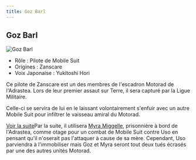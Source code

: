 ```yaml
---
title: Goz Barl
---
```


Goz Barl
--------


![Goz Barl](/images/stories/saga/vgundam/persos/goz-barl.png)
* Rôle : Pilote de Mobile Suit
* Origines : Zanscare
* Voix Japonaise : Yukitoshi Hori


Ce pilote de Zanscare est un des membres de l'escadron Motorad de l'Adrastea. Lors de leur premier assaut sur Terre, il sera capturé par la Ligue Militaire. 
  
Celle-ci se servira de lui en le laissant volontairement s'enfuir avec un autre Mobile Suit pour infiltrer le vaisseau amiral du Motorad. 



[Voir la suite](javascript:spoiler();)Par la suite, il utilisera [Myra Miggelle](uc/victory-gundam/myra-miggelle.html), prisonnière à bord de l'Adrastea, comme otage pour un combat de Mobile Suit contre Uso en pensant qu'il n'oserait pas l'attaquer à cause de sa mère. Cependant, Uso parviendra à l'immobiliser mais Goz et Myra seront tout deux tués écrasés par une des autres unités Motorad.


